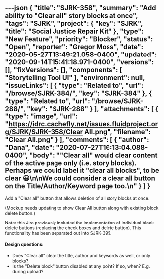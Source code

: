 ---json
{
  "title": "SJRK-358",
  "summary": "Add ability to \"Clear all\" story blocks at once",
  "tags": "SJRK",
  "project": {
    "key": "SJRK",
    "title": "Social Justice Repair Kit"
  },
  "type": "New Feature",
  "priority": "Blocker",
  "status": "Open",
  "reporter": "Gregor Moss",
  "date": "2020-05-27T13:49:21.058-0400",
  "updated": "2020-09-14T15:41:18.971-0400",
  "versions": [],
  "fixVersions": [],
  "components": [
    "Storytelling Tool UI"
  ],
  "environment": null,
  "issueLinks": [
    {
      "type": "Related to",
      "url": "/browse/SJRK-384/",
      "key": "SJRK-384"
    },
    {
      "type": "Related to",
      "url": "/browse/SJRK-288/",
      "key": "SJRK-288"
    }
  ],
  "attachments": [
    {
      "type": "image",
      "url": "https://idrc.cachefly.net/issues.fluidproject.org/SJRK/SJRK-358/Clear All.png",
      "filename": "Clear All.png"
    }
  ],
  "comments": [
    {
      "author": "Dana",
      "date": "2020-07-27T16:13:04.088-0400",
      "body": "\"Clear all\" would clear content of the active page only (i.e. story blocks). Perhaps we could label it \"clear all blocks\", to be clear 😃\n\nWe could consider a clear all button on the Title/Author/Keyword page too.\n"
    }
  ]
}
---
Add a "Clear all" button that allows deletion of all story blocks at once.

(Mockup needs updating to show Clear All button along with existing block delete button.)

Note: this Jira previously included the implementation of individual block delete buttons (replacing the check boxes and delete button). This functionality has been separated out into SJRK-395.&#x20;

#### **Design questions:**

* Does "Clear all" clear the title, author and keywords as well, or only blocks?
* Is the "Delete block" button disabled at any point? If so, when? E.g. during upload?

        